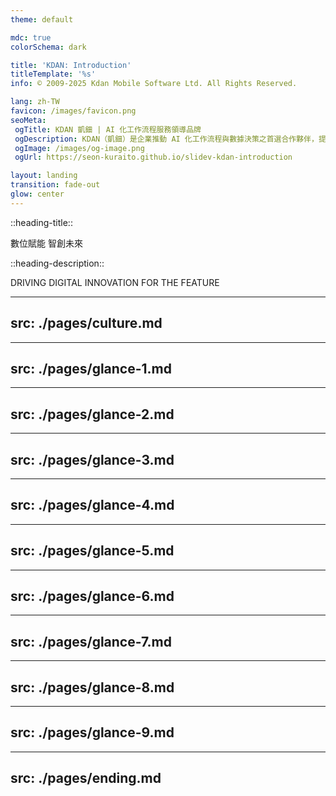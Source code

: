 ```yaml
---
theme: default

mdc: true
colorSchema: dark

title: 'KDAN: Introduction'
titleTemplate: '%s'
info: © 2009-2025 Kdan Mobile Software Ltd. All Rights Reserved.

lang: zh-TW
favicon: /images/favicon.png
seoMeta:
 ogTitle: KDAN 凱鈿 | AI 化工作流程服務領導品牌
 ogDescription: KDAN（凱鈿）是企業推動 AI 化工作流程與數據決策之首選合作夥伴，提供電子簽名、PDF 系列功能、數據分析等服務，並結合 KDAN AI 技術，賦予企業商業決策力，發揮最大商業價值。
 ogImage: /images/og-image.png
 ogUrl: https://seon-kuraito.github.io/slidev-kdan-introduction

layout: landing
transition: fade-out
glow: center
---
```


::heading-title::

數位賦能 智創未來

::heading-description::

DRIVING DIGITAL INNOVATION FOR THE FEATURE

---
src: ./pages/culture.md
---

---
src: ./pages/glance-1.md
---

---
src: ./pages/glance-2.md
---

---
src: ./pages/glance-3.md
---

---
src: ./pages/glance-4.md
---

---
src: ./pages/glance-5.md
---

---
src: ./pages/glance-6.md
---

---
src: ./pages/glance-7.md
---

---
src: ./pages/glance-8.md
---

---
src: ./pages/glance-9.md
---

---
src: ./pages/ending.md
---